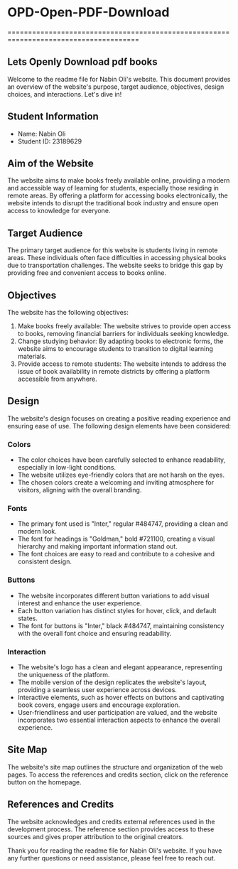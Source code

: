 # OPD-Open-PDF-Download

======================================================================================
## Lets Openly Download pdf books

Welcome to the readme file for Nabin Oli's website. This document provides an overview of the website's purpose, target audience, objectives, design choices, and interactions. Let's dive in!

## Student Information

- Name: Nabin Oli
- Student ID: 23189629

## Aim of the Website

The website aims to make books freely available online, providing a modern and accessible way of learning for students, especially those residing in remote areas. By offering a platform for accessing books electronically, the website intends to disrupt the traditional book industry and ensure open access to knowledge for everyone.

## Target Audience

The primary target audience for this website is students living in remote areas. These individuals often face difficulties in accessing physical books due to transportation challenges. The website seeks to bridge this gap by providing free and convenient access to books online.

## Objectives

The website has the following objectives:

1. Make books freely available: The website strives to provide open access to books, removing financial barriers for individuals seeking knowledge.
2. Change studying behavior: By adapting books to electronic forms, the website aims to encourage students to transition to digital learning materials.
3. Provide access to remote students: The website intends to address the issue of book availability in remote districts by offering a platform accessible from anywhere.

## Design

The website's design focuses on creating a positive reading experience and ensuring ease of use. The following design elements have been considered:

### Colors

- The color choices have been carefully selected to enhance readability, especially in low-light conditions.
- The website utilizes eye-friendly colors that are not harsh on the eyes.
- The chosen colors create a welcoming and inviting atmosphere for visitors, aligning with the overall branding.

### Fonts

- The primary font used is "Inter," regular #484747, providing a clean and modern look.
- The font for headings is "Goldman," bold #721100, creating a visual hierarchy and making important information stand out.
- The font choices are easy to read and contribute to a cohesive and consistent design.

### Buttons

- The website incorporates different button variations to add visual interest and enhance the user experience.
- Each button variation has distinct styles for hover, click, and default states.
- The font for buttons is "Inter," black #484747, maintaining consistency with the overall font choice and ensuring readability.

### Interaction

- The website's logo has a clean and elegant appearance, representing the uniqueness of the platform.
- The mobile version of the design replicates the website's layout, providing a seamless user experience across devices.
- Interactive elements, such as hover effects on buttons and captivating book covers, engage users and encourage exploration.
- User-friendliness and user participation are valued, and the website incorporates two essential interaction aspects to enhance the overall experience.

## Site Map

The website's site map outlines the structure and organization of the web pages. To access the references and credits section, click on the reference button on the homepage.

## References and Credits

The website acknowledges and credits external references used in the development process. The reference section provides access to these sources and gives proper attribution to the original creators.

Thank you for reading the readme file for Nabin Oli's website. If you have any further questions or need assistance, please feel free to reach out.
